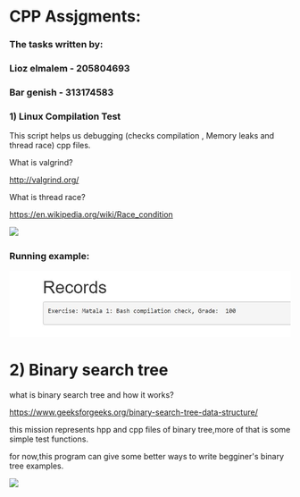 # CPP Assjgments:

### The tasks written by:

### Lioz elmalem - 205804693

### Bar genish - 313174583

### 1) Linux Compilation Test

This script helps us debugging (checks compilation , Memory leaks and thread race) cpp files.

What is valgrind?

http://valgrind.org/

What is thread race?

https://en.wikipedia.org/wiki/Race_condition


![](https://cdn-images-1.medium.com/max/1600/1*On4XLx1lPeEAvJLrmojd1g.jpeg)

### Running example:

![](https://github.com/Elmalem/CPP-Assigments/blob/master/grade.JPG?raw=true)


# 2) Binary search tree

what is binary search tree and how it works?

https://www.geeksforgeeks.org/binary-search-tree-data-structure/

this mission represents hpp and cpp files of binary tree,more of that is some simple test functions.

for now,this program can give some better ways to write begginer's binary tree examples.

![](https://encrypted-tbn0.gstatic.com/images?q=tbn:ANd9GcRJo7zZXW8J1_B5coU57ozij1aP-1bXiYaxKpPEDTljC2RJMsQr9Q)
